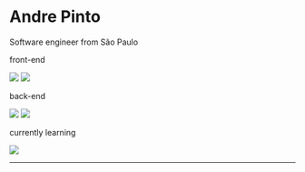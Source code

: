 # Andre Pinto
Software engineer from São Paulo

front-end

<img src="https://img.shields.io/badge/React-20232A?style=for-the-badge&logo=react&logoColor=61DAFB" /> <img src="https://img.shields.io/badge/JavaScript-F7DF1E?style=for-the-badge&logo=javascript&logoColor=black" />

back-end

<img src="https://img.shields.io/badge/Spring-6DB33F?style=for-the-badge&logo=spring&logoColor=white" /> <img src="https://img.shields.io/badge/Java-ED8B00?style=for-the-badge&logo=java&logoColor=white" />

currently learning

<img src="https://img.shields.io/badge/TypeScript-007ACC?style=for-the-badge&logo=typescript&logoColor=white" />

---
